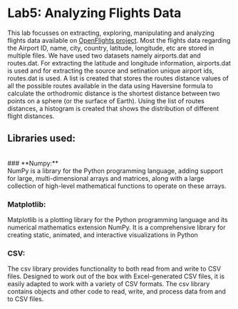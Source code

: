 # Lab5: Analyzing Flights Data

This lab focusses on extracting, exploring, manipulating and analyzing flights data available on [OpenFlights project](https://openflights.org/). Most the flights data regarding the Airport ID, name, city, country, latitude, longitude, etc are stored in multiple files. We have used two datasets namely airports.dat and routes.dat. For extracting the latitude and longitude information, airports.dat is used and for extracting the source and setination unique airport ids, routes.dat is used. A list is created that stores the routes distance values of all the possible routes available in the data using Haversine formula to calculate the orthodromic distance is the shortest distance between two points on a sphere (or the surface of Earth). Using the list of routes distances, a histogram is created that shows the distribution of different flight distances.
<br>

## Libraries used:
<br>
### **Numpy:** <br>
NumPy is a library for the Python programming language, adding support for large, multi-dimensional arrays and matrices, along with a large collection of high-level mathematical functions to operate on these arrays. <br>

### **Matplotlib:** <br>
Matplotlib is a plotting library for the Python programming language and its numerical mathematics extension NumPy. It is a comprehensive library for creating static, animated, and interactive visualizations in Python<br>

### **CSV:** <br>
The csv library provides functionality to both read from and write to CSV files. Designed to work out of the box with Excel-generated CSV files, it is easily adapted to work with a variety of CSV formats. The csv library contains objects and other code to read, write, and process data from and to CSV files.<br>
